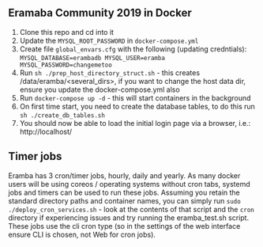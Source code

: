 Eramaba Community 2019 in Docker
--------------------------------
1. Clone this repo and cd into it
2. Update the `MYSQL_ROOT_PASSWORD` in `docker-compose.yml`
3. Create file `global_envars.cfg` with the following (updating credntials):
    `MYSQL_DATABASE=erambadb
    MYSQL_USER=eramba
    MYSQL_PASSWORD=changemetoo`
4. Run `sh ./prep_host_directory_struct.sh` - this creates /data/eramba/<several_dirs>, if you want to change the host data dir, ensure you update the docker-compose.yml also
5. Run `docker-compose up -d` - this will start containers in the background
6. On first time start, you need to create the database tables, to do this run `sh ./create_db_tables.sh`
7. You should now be able to load the initial login page via a browser, i.e.: http://localhost/

## Timer jobs
Eramba has 3 cron/timer jobs, hourly, daily and yearly.
As many docker users will be using coreos / operating systems without cron tabs, systemd jobs and timers can be used to run these jobs.
Assuming you retain the standard directory paths and container names, you can simply run `sudo ./deploy_cron_services.sh` - look at the contents of that script and the `cron` directory if experiencing issues and try running the eramba_test.sh script.
These jobs use the cli cron type (so in the settings of the web interface ensure CLI is chosen, not Web for cron jobs).
